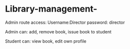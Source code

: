 # Library-management-

Admin route access:
Username:Director
password: director

Admin can: add, remove book, issue book to student

Student can: view book, edit own profile
